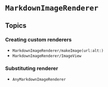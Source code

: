 # ``MarkdownImageRenderer``

## Topics

### Creating custom renderers

- ``MarkdownImageRenderer/makeImage(url:alt:)``
- ``MarkdownImageRenderer/ImageView``

### Substituting renderer

- ``AnyMarkdownImageRenderer``
